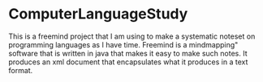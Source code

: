 # ComputerLanguageStudy
This is a freemind project that I am using to make a systematic noteset on programming languages as I have time.  Freemind is a 
mindmapping" software that is written in java that makes it easy to make such notes.  It produces an xml document that encapsulates what it
produces in a text format.
